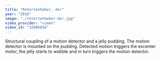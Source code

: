 ```yaml
---
title: "Retortenheber, der"
year: "2016"
image: "./retortenheber-der.jpg"
video_provider: "vimeo"
video_id: "32986856"
---
```

Structural coupling of a motion detector and a jelly pudding. The motion detector is mounted on the pudding. Detected motion triggers the excenter motor, the jelly starts to wobble and in turn triggers the motion detector.